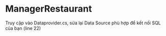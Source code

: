 # ManagerRestaurant
 
Truy cập vào Dataprovider.cs, sửa lại Data Source phù hợp để kết nối SQL của bạn (line 22)
